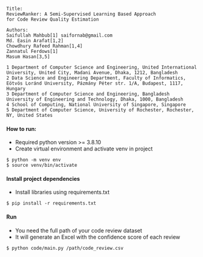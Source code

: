 ```
Title:
ReviewRanker: A Semi-Supervised Learning Based Approach 
for Code Review Quality Estimation
```

```
Authors:
Saifullah Mahbub[1] saifornab@gmail.com
Md. Easin Arafat[1,2]
Chowdhury Rafeed Rahman[1,4]
Zannatul Ferdows[1]
Masum Hasan[3,5]

1 Department of Computer Science and Engineering, United International University, United City, Madani Avenue, Dhaka, 1212, Bangladesh
2 Data Science and Engineering Department, Faculty of Informatics, Eötvös Loránd University, Pázmány Péter str. 1/A, Budapest, 1117, Hungary
3 Department of Computer Science and Engineering, Bangladesh University of Engineering and Technology, Dhaka, 1000, Bangladesh
4 School of Computing, National University of Singapore, Singapore
5 Department of Computer Science, University of Rochester, Rochester, NY, United States
```

#### How to run:  
- Required python version >= 3.8.10
- Create virtual environment and activate venv in project
```shell script
$ python -m venv env
$ source venv/bin/activate
```

#### Install project dependencies 
- Install libraries using requirements.txt
```shell script
$ pip install -r requirements.txt
```

#### Run 
- You need the full path of your code review dataset
- It will generate an Excel with the confidence score of each review
```shell script
$ python code/main.py /path/code_review.csv
```


